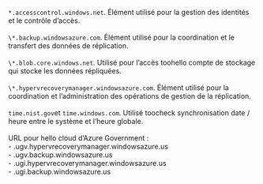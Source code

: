 ``*.accesscontrol.windows.net``. Élément utilisé pour la gestion des identités et le contrôle d’accès.<br/><br/>``\*.backup.windowsazure.com``. Élément utilisé pour la coordination et le transfert des données de réplication. <br/><br/> ``\*.blob.core.windows.net``. Utilisé pour l’accès toohello compte de stockage qui stocke les données répliquées.<br/><br/> ``\*.hypervrecoverymanager.windowsazure.com``. Élément utilisé pour la coordination et l’administration des opérations de gestion de la réplication.<br/><br/>
``time.nist.gov``et ``time.windows.com``. Utilisé toocheck synchronisation date / heure entre le système et l’heure globale.
<br/><br/>
URL pour hello cloud d’Azure Government :<br/>- .ugv.hypervrecoverymanager.windowsazure.us<br/>- .ugv.backup.windowsazure.us<br/>- .ugi.hypervrecoverymanager.windowsazure.us<br/>- .ugi.backup.windowsazure.us
